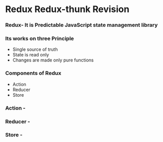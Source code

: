 # Redux Redux-thunk Revision

<h3> Redux- It is Predictable JavaScript state management library </h3>

<h3> Its works on three Principle </h3>

- Single source of truth
- State is read only
- Changes are made only pure functions

 <h3> Components of Redux </h3>

- Action
- Reducer
- Store

<h3> Action -   </h3>

<h3>Reducer -   <h3>

<h3> Store -    <h3>
